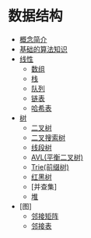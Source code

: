 # 数据结构
* [概念简介](https://github.com/Ywfy/Learning-Data-Structure/blob/master/Introduction.md)
* [基础的算法知识]()
* [线性]()
  * [数组]()
  * [栈]()
  * [队列]()
  * [链表]()
  * [哈希表]()
* [树]()
  * [二叉树]()
  * [二叉搜索树]()
  * [线段树]()
  * [AVL(平衡二叉树)]()
  * [Trie(前缀树)]()
  * [红黑树]()
  * [并查集]
  * [堆]()
* [图]
  * [邻接矩阵]()
  * [邻接表]()
  

